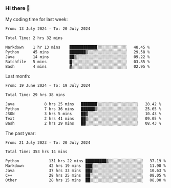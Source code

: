 ### Hi there 👋

My coding time for last week:

<!--START_SECTION:week-->

```txt
From: 13 July 2024 - To: 20 July 2024

Total Time: 2 hrs 32 mins

Markdown    1 hr 13 mins    ████████████░░░░░░░░░░░░░   48.45 %
Python      45 mins         ███████▒░░░░░░░░░░░░░░░░░   29.58 %
Java        14 mins         ██▒░░░░░░░░░░░░░░░░░░░░░░   09.22 %
Batchfile   5 mins          █░░░░░░░░░░░░░░░░░░░░░░░░   03.85 %
Bash        4 mins          ▓░░░░░░░░░░░░░░░░░░░░░░░░   02.95 %
```

<!--END_SECTION:week-->

Last month:

<!--START_SECTION:month-->

```txt
From: 19 June 2024 - To: 19 July 2024

Total Time: 29 hrs 38 mins

Java             8 hrs 25 mins   ███████░░░░░░░░░░░░░░░░░░   28.42 %
Python           7 hrs 36 mins   ██████▒░░░░░░░░░░░░░░░░░░   25.65 %
JSON             3 hrs 5 mins    ██▓░░░░░░░░░░░░░░░░░░░░░░   10.43 %
Text             2 hrs 41 mins   ██▒░░░░░░░░░░░░░░░░░░░░░░   09.05 %
Bash             2 hrs 29 mins   ██░░░░░░░░░░░░░░░░░░░░░░░   08.43 %
```

<!--END_SECTION:month-->

The past year:

<!--START_SECTION:year-->

```txt
From: 21 July 2023 - To: 20 July 2024

Total Time: 353 hrs 14 mins

Python             131 hrs 22 mins █████████▒░░░░░░░░░░░░░░░   37.19 %
Markdown           42 hrs 19 mins  ███░░░░░░░░░░░░░░░░░░░░░░   11.98 %
Java               37 hrs 33 mins  ██▓░░░░░░░░░░░░░░░░░░░░░░   10.63 %
C++                28 hrs 25 mins  ██░░░░░░░░░░░░░░░░░░░░░░░   08.05 %
Other              28 hrs 15 mins  ██░░░░░░░░░░░░░░░░░░░░░░░   08.00 %
```

<!--END_SECTION:year-->
